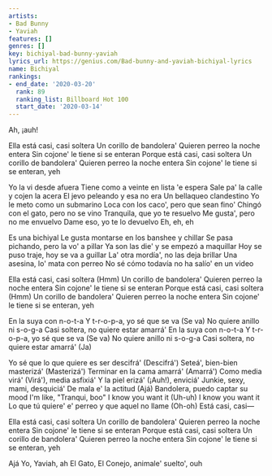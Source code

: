 ```yaml
---
artists:
- Bad Bunny
- Yaviah
features: []
genres: []
key: bichiyal-bad-bunny-yaviah
lyrics_url: https://genius.com/Bad-bunny-and-yaviah-bichiyal-lyrics
name: Bichiyal
rankings:
- end_date: '2020-03-20'
  rank: 89
  ranking_list: Billboard Hot 100
  start_date: '2020-03-14'
---
```

Ah, ¡auh!


Ella está casi, casi soltera
Un corillo de bandolera'
Quieren perreo la noche entera
Sin cojone' le tiene si se enteran
Porque está casi, casi soltera
Un corillo de bandolera'
Quieren perreo la noche entera
Sin cojone' le tiene si se enteran, yeh


Yo la vi desde afuera
Tiene como a veinte en lista 'e espera
Sale pa' la calle y cojen la acera
El jevo peleando y esa no era
Un bellaqueo clandestino
Yo le meto como un submarino
Loca con los caco', pero que sean fino'
Chingó con el gato, pero no se vino
Tranquila, que yo te resuelvo
Me gusta', pero no me envuelvo
Dame eso, yo te lo devuelvo
Eh, eh, eh


Es una bichiyal
Le gusta montarse en los banshee y chillar
Se pasa pichando, pero la vo' a pillar
Ya son las die' y se empezó a maquillar
Hoy se puso traje, hoy se va a guillar
La' otra mordía', no las deja brillar
Una asesina, lo' mata con perreo
No sé cómo todavía no ha salío' en un video


Ella está casi, casi soltera (Hmm)
Un corillo de bandolera'
Quieren perreo la noche entera
Sin cojone' le tiene si se enteran
Porque está casi, casi soltera (Hmm)
Un corillo de bandolera'
Quieren perreo la noche entera
Sin cojone' le tiene si se enteran, yeh


En la suya con n-o-t-a
Y t-r-o-p-a, yo sé que se va (Se va)
No quiere anillo ni s-o-g-a
Casi soltera, no quiere estar amarrá'
En la suya con n-o-t-a
Y t-r-o-p-a, yo sé que se va (Se va)
No quiere anillo ni s-o-g-a
Casi soltera, no quiere estar amarrá' (Ja)


Yo sé que lo que quiere es ser descifrá' (Descifrá')
Seteá', bien-bien masterizá' (Masterizá')
Terminar en la cama amarrá' (Amarrá')
Como media virá' (Virá'), media asfixiá'
Y la piel erizá' (¡Auh!), enviciá'
Junkie, sexy, mami, desquiciá'
De mala e' la actitud (Ajá)
Bandolera, puedo captar su mood
I'm like, "Tranqui, boo"
I know you want it (Uh-uh)
I know you want it
Lo que tú quiere' e' perreo y que aquel no llame (Oh-oh)
Está casi, casi—


Ella está casi, casi soltera
Un corillo de bandolera'
Quieren perreo la noche entera
Sin cojone' le tiene si se enteran
Porque está casi, casi soltera
Un corillo de bandolera'
Quieren perreo la noche entera
Sin cojone' le tiene si se enteran, yeh


Ajá
Yo, Yaviah, ah
El Gato, El Conejo, animale' suelto', ouh
